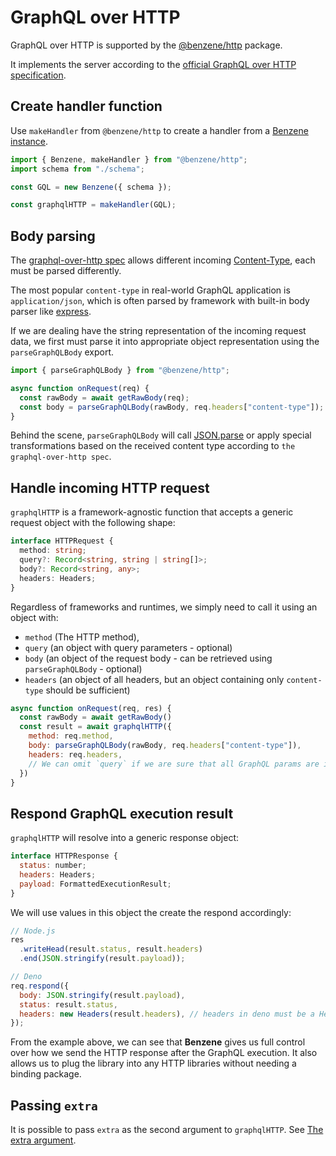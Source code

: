# GraphQL over HTTP

GraphQL over HTTP is supported by the [@benzene/http](https://www.npmjs.com/package/@benzene/http) package.

It implements the server according to the [official GraphQL over HTTP specification](https://github.com/graphql/graphql-over-http).

## Create handler function

Use `makeHandler` from `@benzene/http` to create a handler from a [Benzene instance](/reference/benzene).

```js
import { Benzene, makeHandler } from "@benzene/http";
import schema from "./schema";

const GQL = new Benzene({ schema });

const graphqlHTTP = makeHandler(GQL);
```

## Body parsing

The [graphql-over-http spec](https://github.com/graphql/graphql-over-http) allows different incoming [Content-Type](https://developer.mozilla.org/en-US/docs/Web/HTTP/Headers/Content-Type), each must be parsed differently.

The most popular `content-type` in real-world GraphQL application is `application/json`, which is often parsed by framework with built-in body parser like [express](https://expressjs.com/en/4x/api.html#express.json).

If we are dealing have the string representation of the incoming request data, we first must parse it into appropriate object representation using the `parseGraphQLBody` export.

```js
import { parseGraphQLBody } from "@benzene/http";

async function onRequest(req) {
  const rawBody = await getRawBody(req);
  const body = parseGraphQLBody(rawBody, req.headers["content-type"]);
}
```

Behind the scene, `parseGraphQLBody` will call [JSON.parse](https://developer.mozilla.org/en-US/docs/Web/JavaScript/Reference/Global_Objects/JSON/parse) or apply special transformations based on the received content type according to `the graphql-over-http spec`.

## Handle incoming HTTP request

`graphqlHTTP` is a framework-agnostic function that accepts a generic request object with the following shape:

```ts
interface HTTPRequest {
  method: string;
  query?: Record<string, string | string[]>;
  body?: Record<string, any>;
  headers: Headers;
}
```

Regardless of frameworks and runtimes, we simply need to call it using an object with:

- `method` (The HTTP method),
- `query` (an object with query parameters - optional)
- `body` (an object of the request body - can be retrieved using `parseGraphQLBody` - optional)
- `headers` (an object of all headers, but an object containing only `content-type` should be sufficient)

```js
async function onRequest(req, res) {
  const rawBody = await getRawBody()
  const result = await graphqlHTTP({
    method: req.method,
    body: parseGraphQLBody(rawBody, req.headers["content-type"]),
    headers: req.headers,
    // We can omit `query` if we are sure that all GraphQL params are in the body
  })
}
```

## Respond GraphQL execution result

`graphqlHTTP` will resolve into a generic response object:

```js
interface HTTPResponse {
  status: number;
  headers: Headers;
  payload: FormattedExecutionResult;
}
```

We will use values in this object the create the respond accordingly:

```js
// Node.js
res
  .writeHead(result.status, result.headers)
  .end(JSON.stringify(result.payload));

// Deno
req.respond({
  body: JSON.stringify(result.payload),
  status: result.status,
  headers: new Headers(result.headers), // headers in deno must be a Header instance
});
```

From the example above, we can see that **Benzene** gives us full control over how we send the HTTP response after the GraphQL execution. It also allows us to plug the library into any HTTP libraries without needing a binding package.

## Passing `extra`

It is possible to pass `extra` as the second argument to `graphqlHTTP`. See [The extra argument](/reference/packages#the-extra-argument).